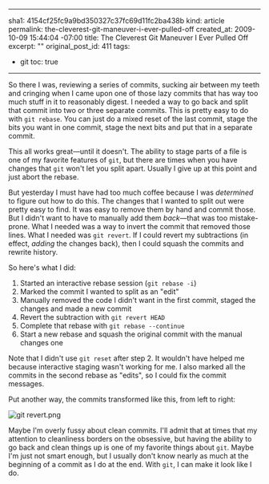 ----- 
sha1: 4154cf25fc9a9bd350327c37fc69d11fc2ba438b
kind: article
permalink: the-cleverest-git-maneuver-i-ever-pulled-off
created_at: 2009-10-09 15:44:04 -07:00
title: The Cleverest Git Maneuver I Ever Pulled Off
excerpt: ""
original_post_id: 411
tags: 
- git
toc: true
-----
So there I was, reviewing a series of commits, sucking air between my teeth and cringing when I came upon one of those lazy commits that has way too much stuff in it to reasonably digest. I needed a way to go back and split that commit into two or three separate commits. This is pretty easy to do with `git rebase`. You can just do a mixed reset of the last commit, stage the bits you want in one commit, stage the next bits and put that in a separate commit.

This all works great&mdash;until it doesn't. The ability to stage parts of a file is one of my favorite features of `git`, but there are times when you have changes that `git` won't let you split apart. Usually I give up at this point and just abort the rebase. 

But yesterday I must have had too much coffee because I was _determined_ to figure out how to do this. The changes that I wanted to split out were pretty easy to find. It was easy to remove them by hand and commit those. But I didn't want to have to manually add them _back_&mdash;that was too mistake-prone. What I needed was a way to invert the commit that removed those lines. What I needed was `git revert`. If I could revert my subtractions (in effect, _adding_ the changes back), then I could squash the commits and rewrite history.

So here's what I did:

  1.  Started an interactive rebase session (`git rebase -i`)
  2.  Marked the commit I wanted to split as an "edit"
  3.  Manually removed the code I didn't want in the first commit, staged the changes and made a new commit
  4.  Revert the subtraction with `git revert HEAD`
  5.  Complete that rebase with `git rebase --continue`
  6.  Start a new rebase and squash the original commit with the manual changes one

Note that I didn't use `git reset` after step 2. It wouldn't have helped me because interactive staging wasn't working for me. I also marked all the commits in the second rebase as "edits", so I could fix the commit messages.

Put another way, the commits transformed like this, from left to right:

![git revert.png](/images/2009/10/git-revert.png)

Maybe I'm overly fussy about clean commits. I'll admit that at times that my attention to cleanliness borders on the obsessive, but having the ability to go back and clean things up is one of my favorite things about `git`. Maybe I'm just not smart enough, but I usually don't know nearly as much at the beginning of a commit as I do at the end. With `git`, I can make it look like I do.
